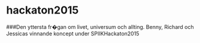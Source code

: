 # hackaton2015
###Den yttersta fr�gan om livet, universum och allting.
Benny, Richard och Jessicas vinnande koncept under SPIIKHackaton2015
